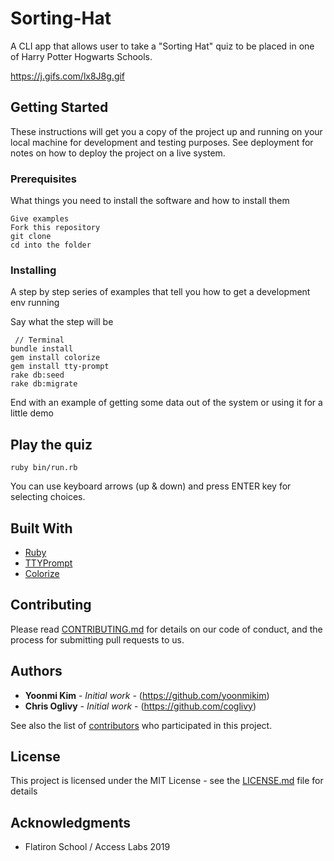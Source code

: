 # Sorting-Hat

A CLI app that allows user to take a "Sorting Hat" quiz to be placed in one of Harry Potter Hogwarts Schools. 

https://j.gifs.com/lx8J8g.gif

## Getting Started

These instructions will get you a copy of the project up and running on your local machine for development and testing purposes. See deployment for notes on how to deploy the project on a live system.

### Prerequisites

What things you need to install the software and how to install them

```
Give examples
Fork this repository
git clone
cd into the folder
```

### Installing

A step by step series of examples that tell you how to get a development env running

Say what the step will be

``` 
 // Terminal
bundle install
gem install colorize
gem install tty-prompt
rake db:seed
rake db:migrate
```


End with an example of getting some data out of the system or using it for a little demo

## Play the quiz


```
ruby bin/run.rb

```

You can use keyboard arrows (up & down) and press ENTER key for selecting choices.


## Built With

* [Ruby](https://www.ruby-lang.org/en/) 
* [TTYPrompt](https://github.com/piotrmurach/tty-prompt)
* [Colorize](https://github.com/fazibear/colorize) 


## Contributing

Please read [CONTRIBUTING.md](https://gist.github.com/PurpleBooth/b24679402957c63ec426) for details on our code of conduct, and the process for submitting pull requests to us.

## Authors

* **Yoonmi Kim** - *Initial work* - (https://github.com/yoonmikim)
* **Chris Oglivy** - *Initial work* - (https://github.com/coglivy)

See also the list of [contributors](https://github.com/your/project/contributors) who participated in this project.

## License

This project is licensed under the MIT License - see the [LICENSE.md](LICENSE.md) file for details

## Acknowledgments

* Flatiron School / Access Labs 2019
